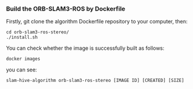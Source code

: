 ### Build the ORB-SLAM3-ROS by Dockerfile
Firstly, git clone the algorithm Dockerfile repository to your computer, then:
```
cd orb-slam3-ros-stereo/
./install.sh
```
You can check whether the image is successfully built as follows:
```
docker images
```
you can see:
```
slam-hive-algorithm orb-slam3-ros-stereo [IMAGE ID] [CREATED] [SIZE]
```

